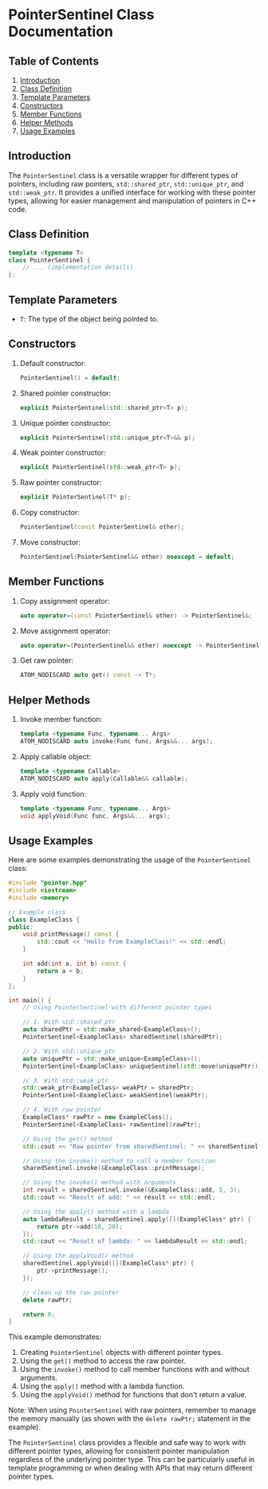 # PointerSentinel Class Documentation

## Table of Contents

1. [Introduction](#introduction)
2. [Class Definition](#class-definition)
3. [Template Parameters](#template-parameters)
4. [Constructors](#constructors)
5. [Member Functions](#member-functions)
6. [Helper Methods](#helper-methods)
7. [Usage Examples](#usage-examples)

## Introduction

The `PointerSentinel` class is a versatile wrapper for different types of pointers, including raw pointers, `std::shared_ptr`, `std::unique_ptr`, and `std::weak_ptr`. It provides a unified interface for working with these pointer types, allowing for easier management and manipulation of pointers in C++ code.

## Class Definition

```cpp
template <typename T>
class PointerSentinel {
    // ... (implementation details)
};
```

## Template Parameters

- `T`: The type of the object being pointed to.

## Constructors

1. Default constructor:

   ```cpp
   PointerSentinel() = default;
   ```

2. Shared pointer constructor:

   ```cpp
   explicit PointerSentinel(std::shared_ptr<T> p);
   ```

3. Unique pointer constructor:

   ```cpp
   explicit PointerSentinel(std::unique_ptr<T>&& p);
   ```

4. Weak pointer constructor:

   ```cpp
   explicit PointerSentinel(std::weak_ptr<T> p);
   ```

5. Raw pointer constructor:

   ```cpp
   explicit PointerSentinel(T* p);
   ```

6. Copy constructor:

   ```cpp
   PointerSentinel(const PointerSentinel& other);
   ```

7. Move constructor:

   ```cpp
   PointerSentinel(PointerSentinel&& other) noexcept = default;
   ```

## Member Functions

1. Copy assignment operator:

   ```cpp
   auto operator=(const PointerSentinel& other) -> PointerSentinel&;
   ```

2. Move assignment operator:

   ```cpp
   auto operator=(PointerSentinel&& other) noexcept -> PointerSentinel& = default;
   ```

3. Get raw pointer:

   ```cpp
   ATOM_NODISCARD auto get() const -> T*;
   ```

## Helper Methods

1. Invoke member function:

   ```cpp
   template <typename Func, typename... Args>
   ATOM_NODISCARD auto invoke(Func func, Args&&... args);
   ```

2. Apply callable object:

   ```cpp
   template <typename Callable>
   ATOM_NODISCARD auto apply(Callable&& callable);
   ```

3. Apply void function:

   ```cpp
   template <typename Func, typename... Args>
   void applyVoid(Func func, Args&&... args);
   ```

## Usage Examples

Here are some examples demonstrating the usage of the `PointerSentinel` class:

```cpp
#include "pointer.hpp"
#include <iostream>
#include <memory>

// Example class
class ExampleClass {
public:
    void printMessage() const {
        std::cout << "Hello from ExampleClass!" << std::endl;
    }

    int add(int a, int b) const {
        return a + b;
    }
};

int main() {
    // Using PointerSentinel with different pointer types

    // 1. With std::shared_ptr
    auto sharedPtr = std::make_shared<ExampleClass>();
    PointerSentinel<ExampleClass> sharedSentinel(sharedPtr);

    // 2. With std::unique_ptr
    auto uniquePtr = std::make_unique<ExampleClass>();
    PointerSentinel<ExampleClass> uniqueSentinel(std::move(uniquePtr));

    // 3. With std::weak_ptr
    std::weak_ptr<ExampleClass> weakPtr = sharedPtr;
    PointerSentinel<ExampleClass> weakSentinel(weakPtr);

    // 4. With raw pointer
    ExampleClass* rawPtr = new ExampleClass();
    PointerSentinel<ExampleClass> rawSentinel(rawPtr);

    // Using the get() method
    std::cout << "Raw pointer from sharedSentinel: " << sharedSentinel.get() << std::endl;

    // Using the invoke() method to call a member function
    sharedSentinel.invoke(&ExampleClass::printMessage);

    // Using the invoke() method with arguments
    int result = sharedSentinel.invoke(&ExampleClass::add, 5, 3);
    std::cout << "Result of add: " << result << std::endl;

    // Using the apply() method with a lambda
    auto lambdaResult = sharedSentinel.apply([](ExampleClass* ptr) {
        return ptr->add(10, 20);
    });
    std::cout << "Result of lambda: " << lambdaResult << std::endl;

    // Using the applyVoid() method
    sharedSentinel.applyVoid([](ExampleClass* ptr) {
        ptr->printMessage();
    });

    // Clean up the raw pointer
    delete rawPtr;

    return 0;
}
```

This example demonstrates:

1. Creating `PointerSentinel` objects with different pointer types.
2. Using the `get()` method to access the raw pointer.
3. Using the `invoke()` method to call member functions with and without arguments.
4. Using the `apply()` method with a lambda function.
5. Using the `applyVoid()` method for functions that don't return a value.

Note: When using `PointerSentinel` with raw pointers, remember to manage the memory manually (as shown with the `delete rawPtr;` statement in the example).

The `PointerSentinel` class provides a flexible and safe way to work with different pointer types, allowing for consistent pointer manipulation regardless of the underlying pointer type. This can be particularly useful in template programming or when dealing with APIs that may return different pointer types.
